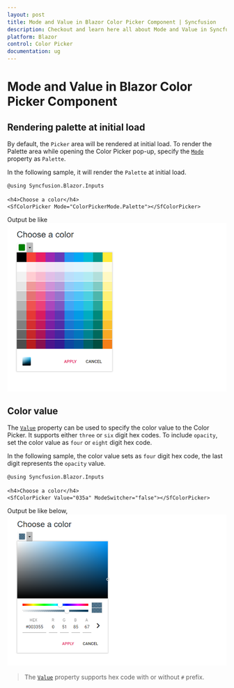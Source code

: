 ```yaml
---
layout: post
title: Mode and Value in Blazor Color Picker Component | Syncfusion
description: Checkout and learn here all about Mode and Value in Syncfusion Blazor Color Picker component and more.
platform: Blazor
control: Color Picker
documentation: ug
---
```


# Mode and Value in Blazor Color Picker Component

## Rendering palette at initial load

By default, the `Picker` area will be rendered at initial load. To render the Palette area while opening the Color Picker pop-up, specify the [`Mode`](https://help.syncfusion.com/cr/blazor/Syncfusion.Blazor.Inputs.SfColorPicker.html#Syncfusion_Blazor_Inputs_SfColorPicker_Mode) property as `Palette`.

In the following sample, it will render the `Palette` at initial load.

```cshtml
@using Syncfusion.Blazor.Inputs

<h4>Choose a color</h4>
<SfColorPicker Mode="ColorPickerMode.Palette"></SfColorPicker>
```

Output be like
![color-picker](./images/palette.png)

## Color value

The [`Value`](https://help.syncfusion.com/cr/blazor/Syncfusion.Blazor.Inputs.SfColorPicker.html#Syncfusion_Blazor_Inputs_SfColorPicker_Value) property can be used to specify the color value to the Color Picker. It supports either `three` or `six` digit hex codes. To include `opacity`, set the color value as `four` or `eight` digit hex code.

In the following sample, the color value sets as `four` digit hex code, the last digit represents the `opacity` value.

```cshtml
@using Syncfusion.Blazor.Inputs

<h4>Choose a color</h4>
<SfColorPicker Value="035a" ModeSwitcher="false"></SfColorPicker>
```

Output be like below,
![color-picker](./images/color-value.png)

> The [`Value`](https://help.syncfusion.com/cr/blazor/Syncfusion.Blazor.Inputs.SfColorPicker.html#Syncfusion_Blazor_Inputs_SfColorPicker_Value) property supports hex code with or without `#` prefix.